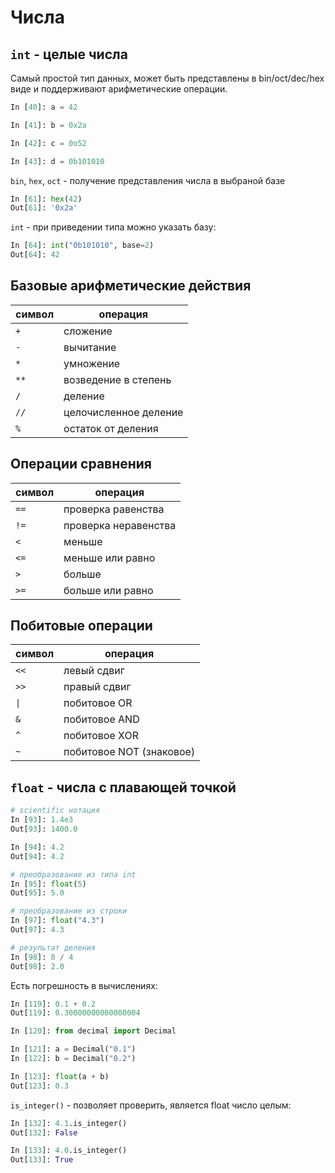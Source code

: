 # Числа

## `int` - целые числа

Самый простой тип данных, может быть представлены в bin/oct/dec/hex виде и поддерживают арифметические операции.

```python
In [40]: a = 42

In [41]: b = 0x2a

In [42]: c = 0o52

In [43]: d = 0b101010
```

`bin`, `hex`, `oct` - получение представления числа в выбраной базе

```python
In [61]: hex(42)
Out[61]: '0x2a'
```

`int` - при приведении типа можно указать базу:

```python
In [64]: int("0b101010", base=2)
Out[64]: 42
```

## Базовые арифметические действия

| символ | операция |
|-|-|
| `+` | сложение |
| `-` | вычитание |
| `*` | умножение |
| `**` | возведение в степень |
| `/` | деление |
| `//` | целочисленное деление |
| `%` | остаток от деления |

## Операции сравнения

| символ | операция |
|-|-|
| `==` | проверка равенства |
| `!=` | проверка неравенства |
| `<` | меньше |
| `<=` | меньше или равно |
| `>` | больше |
| `>=` | больше или равно |

## Побитовые операции

| символ | операция |
|-|-|
| `<<` | левый сдвиг |
| `>>` | правый сдвиг |
| `\|` | побитовое OR |
| `&` | побитовое AND |
| `^` | побитовое XOR |
| `~` | побитовое NOT (знаковое) |

## `float` - числа с плавающей точкой

```python
# scientific нотация
In [93]: 1.4e3
Out[93]: 1400.0

In [94]: 4.2
Out[94]: 4.2

# преобразование из типа int
In [95]: float(5)
Out[95]: 5.0

# преобразование из строки
In [97]: float("4.3")
Out[97]: 4.3

# результат деления
In [98]: 8 / 4
Out[98]: 2.0
```

Есть погрешность в вычислениях:

```python
In [119]: 0.1 + 0.2
Out[119]: 0.30000000000000004

In [120]: from decimal import Decimal

In [121]: a = Decimal("0.1")
In [122]: b = Decimal("0.2")

In [123]: float(a + b)
Out[123]: 0.3
```

`is_integer()` - позволяет проверить, является float число целым:

```python
In [132]: 4.1.is_integer()
Out[132]: False

In [133]: 4.0.is_integer()
Out[133]: True
```
